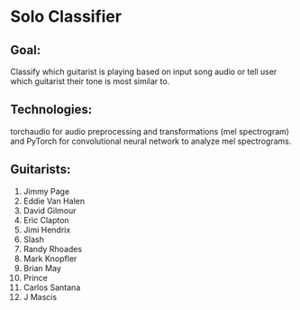 # Solo Classifier
## Goal:
Classify which guitarist is playing based on input song audio or tell user which guitarist their tone is most similar to.


## Technologies:
torchaudio for audio preprocessing and transformations (mel spectrogram) and PyTorch for convolutional neural network to analyze mel spectrograms.


## Guitarists:
1. Jimmy Page
2. Eddie Van Halen
3. David Gilmour
4. Eric Clapton
5. Jimi Hendrix
6. Slash
7. Randy Rhoades
8. Mark Knopfler
9. Brian May
10. Prince
11. Carlos Santana
12. J Mascis